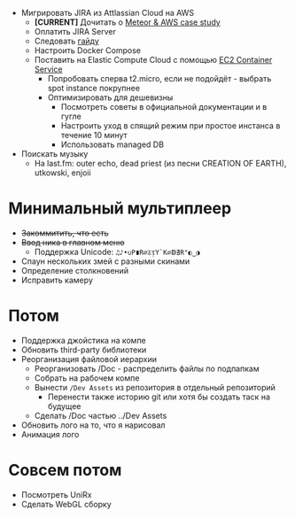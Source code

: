 - Мигрировать JIRA из Attlassian Cloud на AWS
    - **[CURRENT]** Дочитать о [Meteor & AWS case study](https://aws.amazon.com/solutions/case-studies/meteor-development-group/)
    - Оплатить JIRA Server
    - Следовать [гайду](https://confluence.atlassian.com/adminjiraserver071/migrating-jira-applications-to-another-server-802592269.html)
    - Настроить Docker Compose
    - Поставить на Elastic Compute Cloud с помощью [EC2 Container Service](https://aws.amazon.com/ecs/)
        - Попробовать сперва t2.micro, если не подойдёт - выбрать spot instance покрупнее
        - Оптимизировать для дешевизны
            - Посмотреть советы в официальной документации и в гугле
            - Настроить уход в спящий режим при простое инстанса в течение 10 минут
            - Использовать managed DB
- Поискать музыку
    - На last.fm: outer echo, dead priest (из песни CREATION OF EARTH), utkowski, enjoii

# Минимальный мультиплеер
- ~~Закоммитить, что есть~~
- ~~Ввод ника в главном меню~~
    - Поддержка Unicode: ```♫♪•∪P∎R∅⏄ᴉY`K∅ↁ∄R°◐‿◑```
- Спаун нескольких змей с разными скинами
- Определение столкновений
- Исправить камерy

# Потом
- Поддержка джойстика на компе
- Обновить third-party библиотеки
- Реорганизация файловой иерархии
    - Реорганизовать /Doc - распределить файлы по подпапкам
    - Собрать на рабочем компе
    - Вынести `/Dev Assets` из репозитория в отдельный репозиторий
        - Перенести также историю git или хотя бы создать таск на будущее
    - Сделать /Doc частью ../Dev Assets
- Обновить лого на то, что я нарисовал
- Анимация лого

# Совсем потом
- Посмотреть UniRx
- Сделать WebGL сборку
